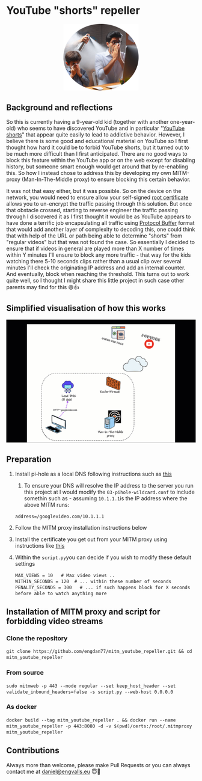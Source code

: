# YouTube "shorts" repeller

<center>
<img src="https://raw.githubusercontent.com/engdan77/project_images/master/uPic/repeller.png" alt="repeller" width=200px />
</center>

## Background and reflections

So this is currently having a 9-year-old kid (together with another one-year-old) who seems to have discovered YouTube and in particular "[YouTube shorts](https://en.wikipedia.org/wiki/YouTube_Shorts)" that appear quite easily to lead to addictive behavior. However, I believe there is some good and educational material on YouTube so I first thought how hard it could be to forbid YouTube shorts, but it turned out to be much more difficult than I first anticipated. There are no good ways to block this feature within the YouTube app or on the web except for disabling history, but someone smart enough would get around that by re-enabling this. So how I instead chose to address this by developing my own MITM-proxy (Man-In-The-Middle proxy) to ensure blocking this certain behavior.

It was not that easy either, but it was possible. So on the device on the network, you would need to ensure allow your self-signed [root certificate](https://en.wikipedia.org/wiki/Root_certificate) allows you to un-encrypt the traffic passing through this solution. But once that obstacle crossed, starting to reverse engineer the traffic passing through I discovered it as I first thought it would be as YouTube appears to have done a terrific job encapsulating all traffic using [Protocol Buffer](https://en.wikipedia.org/wiki/Protocol_Buffers) format that would add another layer of complexity to decoding this, one could think that with help of the URL or path being able to determine "shorts" from "regular videos" but that was not found the case. So essentially I decided to ensure that if videos in general are played more than X number of times within Y minutes I'll ensure to block any more traffic - that way for the kids watching there 5-10 seconds clips rather than a usual clip over several minutes I'll check the originating IP address and add an internal counter. And eventually, block when reaching the threshold. This turns out to work quite well, so I thought I might share this little project in such case other parents may find for this 😄👍



## Simplified visualisation of how this works
<center>
<img src="https://raw.githubusercontent.com/engdan77/project_images/master/uPic/mitm_demo.gif" width=600px />
</center>



## Preparation

1. Install pi-hole as a local DNS following instructions such as [this](https://pi-hole.net/)

   1. To ensure your DNS will resolve the IP address to the server you run this project at I would modify the `03-pihole-wildcard.conf` to include somethin such as - assuming `10.1.1.1`is the IP address where the above MITM runs:

   ```
   address=/googlevideo.com/10.1.1.1
   ```

2. Follow the MITM proxy installation instructions below

3. Install the certificate you get out from your MITM proxy using instructions like [this](https://docs.mitmproxy.org/stable/concepts-certificates/)

4. Within the `script.py`you can decide if you wish to modify these default settings

   ```
   MAX_VIEWS = 10   # Max video views .. 
   WITHIN_SECONDS = 120  # ... within these number of seconds
   PENALTY_SECONDS = 300   # ... if such happens block for X seconds before able to watch anything more
   ```

   

## Installation of MITM proxy and script for forbidding video streams

### Clone the repository
```shell
git clone https://github.com/engdan77/mitm_youtube_repeller.git && cd mitm_youtube_repeller
```

### From source
```shell
sudo mitmweb -p 443 --mode regular --set keep_host_header --set validate_inbound_headers=false -s script.py --web-host 0.0.0.0
```

### As docker
```shell
docker build --tag mitm_youtube_repeller . && docker run --name mitm_youtube_repeller -p 443:8080 -d -v $(pwd)/certs:/root/.mitmproxy mitm_youtube_repeller
```



## Contributions

Always more than welcome, please make Pull Requests or you can always contact me at daniel@engvalls.eu 😇🙏

